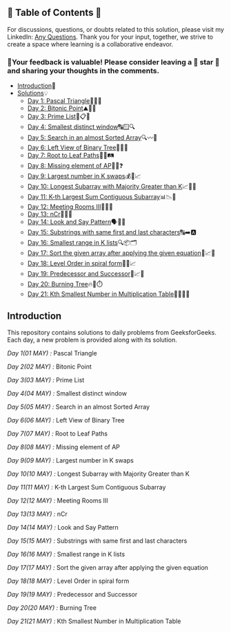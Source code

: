 ## 📜 Table of Contents 📜

For discussions, questions, or doubts related to this solution, please visit my LinkedIn: [Any Questions](https://www.linkedin.com/in/patel-hetkumar-sandipbhai-8b110525a). Thank you for your input, together, we strive to create a space where learning is a collaborative endeavor.

### 🔮Your feedback is valuable! Please consider leaving a 🌟 star 🌟 and sharing your thoughts in the comments.

- [Introduction](../README.md)📝
- [Solutions]()💡
  - [Day 1: Pascal Triangle](01(May)%20Pascal%20Triangle.md)📐➗🧠
  - [Day 2: Bitonic Point](02(May)%20Bitonic%20Point.md)⛰️🧭📍
  - [Day 3: Prime List](03(May)%20Prime%20List.md)🔢📋🔮
  - [Day 4: Smallest distinct window](04(May)%20Smallest%20distinct%20window.md)🔠🪟🔍
  - [Day 5: Search in an almost Sorted Array](05(May)%20Search%20in%20an%20almost%20Sorted%20Array.md)🔍〰️📜
  - [Day 6: Left View of Binary Tree](06(May)%20Left%20View%20of%20Binary%20Tree.md)🌳👀🧭
  - [Day 7: Root to Leaf Paths](07(May)%20Root%20to%20Leaf%20Paths.md)📍🍃🛤️
  - [Day 8: Missing element of AP](08(May)%20Missing%20element%20of%20AP.md)🔢➖❓
  - [Day 9: Largest number in K swaps](09(May)%20Largest%20number%20in%20K%20swaps.md)💰📲📈
  - [Day 10: Longest Subarray with Majority Greater than K](10(May)%20Longest%20Subarray%20with%20Majority%20Greater%20than%20K.md)📈🔢🚀
  - [Day 11: K-th Largest Sum Contiguous Subarray](11(May)%20K-th%20Largest%20Sum%20Contiguous%20Subarray.md)📊📉🧮
  - [Day 12: Meeting Rooms III](12(May)%20Meeting%20Rooms%20III.md)🏢📅💼
  - [Day 13: nCr](13(May)%20nCr.md)🔢🧮🧩
  - [Day 14: Look and Say Pattern](14(May)%20Look%20and%20Say%20Pattern.md)🗣️🧠🔄
  - [Day 15: Substrings with same first and last characters](15(May)%20Substrings%20with%20same%20first%20and%20last%20characters.md)🔠➡️🅰️
  - [Day 16: Smallest range in K lists](16(May)%20Smallest%20range%20in%20K%20lists.md)🔍📦🗂️
  - [Day 17: Sort the given array after applying the given equation](17(May)%20Sort%20the%20given%20array%20after%20applying%20the%20given%20equation.md)🔁📈📘
  - [Day 18: Level Order in spiral form](18(May)%20Level%20Order%20in%20spiral%20form.md)🌲🌀📈
  - [Day 19: Predecessor and Successor](19(May)%20Predecessor%20and%20Successor.md)🌳📈📍
  - [Day 20: Burning Tree](20(May)%20Burning%20Tree.md)🔥🌳⏱️
  - [Day 21: Kth Smallest Number in Multiplication Table](21(May)%20Kth%20Smallest%20Number%20in%20Multiplication%20Table.md)🔢🧑‍💻🧱


## Introduction

This repository contains solutions to daily problems from GeeksforGeeks. Each day, a new problem is provided along with its solution.

*Day 1(01 MAY) :* Pascal Triangle

*Day 2(02 MAY) :* Bitonic Point

*Day 3(03 MAY) :* Prime List

*Day 4(04 MAY) :* Smallest distinct window

*Day 5(05 MAY) :* Search in an almost Sorted Array

*Day 6(06 MAY) :* Left View of Binary Tree

*Day 7(07 MAY) :* Root to Leaf Paths

*Day 8(08 MAY) :* Missing element of AP

*Day 9(09 MAY) :* Largest number in K swaps

*Day 10(10 MAY) :* Longest Subarray with Majority Greater than K

*Day 11(11 MAY) :* K-th Largest Sum Contiguous Subarray

*Day 12(12 MAY) :* Meeting Rooms III

*Day 13(13 MAY) :* nCr

*Day 14(14 MAY) :* Look and Say Pattern

*Day 15(15 MAY) :* Substrings with same first and last characters

*Day 16(16 MAY) :* Smallest range in K lists

*Day 17(17 MAY) :* Sort the given array after applying the given equation

*Day 18(18 MAY) :* Level Order in spiral form

*Day 19(19 MAY) :* Predecessor and Successor

*Day 20(20 MAY) :* Burning Tree

*Day 21(21 MAY) :* Kth Smallest Number in Multiplication Table


<!--*Day 22(22 MAY) :* Unique Number I

*Day 23(23 MAY) :* Unique Number II

*Day 24(24 MAY) :* Unique Number III

*Day 25(25 MAY) :* Majority Element

*Day 26(26 MAY) :* Is Binary Tree Heap

*Day 27(27 MAY) :* Multiply two strings	

*Day 28(28 MAY) :* Maximum sum of Non-adjacent nodes

*Day 29(29 MAY) :* Sort a linked list of 0s, 1s and 2s

*Day 30(30 MAY) :* Find length of Loop-->

